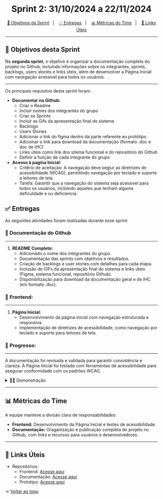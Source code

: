 <span id="topo">

<h1 align="center">Sprint 2: 31/10/2024 a 22/11/2024</h1>

<p align="center">
    <a href="#objetivos">🎯 Objetivos da Sprint</a> &nbsp |&nbsp &nbsp
    <a href="#entregas">✅ Entregas</a> &nbsp |&nbsp &nbsp
    <a href="#metricas">📊 Métricas do Time</a> &nbsp |&nbsp &nbsp
    <a href="#links">🔗 Links Úteis</a>
</p>

---
<span id="objetivos">
  
## 🎯 Objetivos desta Sprint

Na **segunda sprint**, o objetivo é organizar a documentação completa do projeto no Github, incluindo informações sobre os integrantes, sprints, backlogs, users stories e links úteis, além de desenvolver a Página Inicial com navegação acessível para todos os usuários.

---
Os principais requisitos desta sprint foram: 
- **Documentar no Github:**
  - Criar o Readme
  - Incluir nomes dos integrantes do grupo
  - Criar os Sprints
  - Incluir as Gifs da apresentação final do sistema
  - Backlogs
  - Users Stories
  - Adicionar o link do figma dentro da parte referente ao protótipo
  - Adicionar o link para download da documentação (formato .doc e doc de IHC)
  - Links úteis como link dos sitema funcional e do repositório do Github
  - Definir a função de cada integrante do grupo
- **Acesso à pagina Inicial:**
  - Critério de aceitação: A navegação deve segiur as diretrizes de acessibilidade (WCAG), permitindo navegação por teclado e suporte a leitores de tela.
  - Tarefa: Garantir que a navegação do sistema seja acessível para todos os usuários, incluíndo aqueles que tenham alguma deficuldade e ou deficiencia.

<span id="entregas">
        
## ✅ Entregas
As seguintes atividades foram realizadas durante esse sprint:  

### 📌 **Documentação do Github**
---
1. **README Completo:**  
   - Adicionado o nome dos integrantes do grupo.
   - Documentação das sprints com objetivos e resultados.
   - Criação de backlogs e user stories com detalhes para cada etapa.
   - Inclusão de GIFs da apresentação final do sistema e links úteis (Figma, sistema funcional, repositório Github).
   - Disponibilização para download da documentação geral e de IHC (em formato .doc).

### 📌 **Frontend:**
---
1. **Página Inicial:**  
   - Desenvolvimento da página inicial com navegação estruturada e responsiva.  
   - Implementação de diretrizes de acessibilidade, como navegação por teclado e suporte para leitores de tela.

### 📌 **Progresso:**
---
A  documentação foi revisada e validada para garantir consistência e clareza. A Página Inicial foi testada com ferramentas de acessibilidade para asegurar conformidade com os padrões WCAG.

</div>

<details>
   <summary>👨‍💻 Demonstração</summary>
   <div style="display: flex;margin-top: 10px;">
       <img src="../../assets/gif/FoodClubPagInicial.gif" alt="Demonstração das páginas de Cadastro" style="max-width: 400px; height: auto;">
       <br>
   </div>

   → [Voltar ao topo](#topo)
   
</details>

---

<span id="metricas">

## 📊 Métricas do Time

A equipe manteve a divisão clara de responsabilidades:  
- **Frontend:** Desenvolvimento da Página Inicial e testes de acessibilidade. 
- **Documentação:** Oraganização e publicação completa do projeto no Github, com links e recursos para usuários e desenvolvedores. 

---

<span id="links">

## 🔗 Links Úteis
- Repositórios:  
  - Frontend: [Acesse aqui](https://github.com/Bruno-Pasqual/foodClub/tree/master/client)  
  - Documentação: [Acesse aqui](https://github.com/Bruno-Pasqual/foodClub)
  - Prototipo: [Acesse aqui](https://www.figma.com/design/KVKl4BrJ0W2aGKfArKYART/Esbo%C3%A7o-projeto-foodClub?node-id=320-2&t=w2j5rkH23OhnuSrM-1)

<span id="topo">

→ [Voltar ao topo](#topo)

